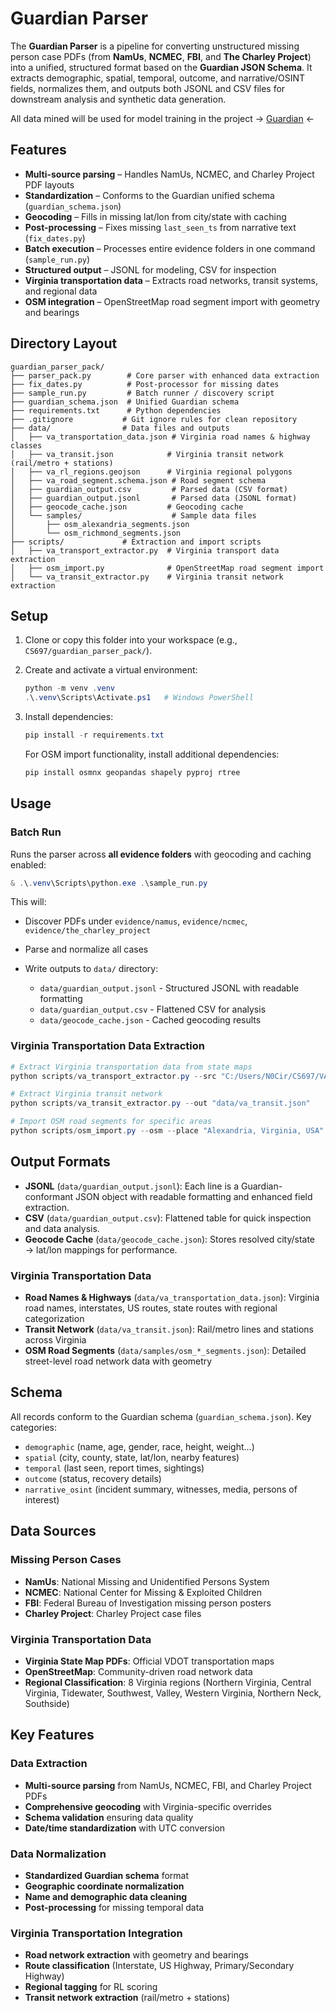 # Guardian Parser 

The **Guardian Parser** is a pipeline for converting unstructured missing person case PDFs (from **NamUs**, **NCMEC**, **FBI**, and **The Charley Project**) into a unified, structured format based on the **Guardian JSON Schema**. It extracts demographic, spatial, temporal, outcome, and narrative/OSINT fields, normalizes them, and outputs both JSONL and CSV files for downstream analysis and synthetic data generation. 

All data mined will be used for model training in the project  -> [Guardian](https://github.com/jcast046/Guardian) <-

## Features

*  **Multi-source parsing** – Handles NamUs, NCMEC, and Charley Project PDF layouts
*  **Standardization** – Conforms to the Guardian unified schema (`guardian_schema.json`)
*  **Geocoding** – Fills in missing lat/lon from city/state with caching
*  **Post-processing** – Fixes missing `last_seen_ts` from narrative text (`fix_dates.py`)
*  **Batch execution** – Processes entire evidence folders in one command (`sample_run.py`)
*  **Structured output** – JSONL for modeling, CSV for inspection
*  **Virginia transportation data** – Extracts road networks, transit systems, and regional data
*  **OSM integration** – OpenStreetMap road segment import with geometry and bearings

## Directory Layout

```
guardian_parser_pack/
├── parser_pack.py        # Core parser with enhanced data extraction
├── fix_dates.py          # Post-processor for missing dates
├── sample_run.py         # Batch runner / discovery script
├── guardian_schema.json  # Unified Guardian schema
├── requirements.txt      # Python dependencies
├── .gitignore           # Git ignore rules for clean repository
├── data/                # Data files and outputs
│   ├── va_transportation_data.json # Virginia road names & highway classes
│   ├── va_transit.json            # Virginia transit network (rail/metro + stations)
│   ├── va_rl_regions.geojson      # Virginia regional polygons
│   ├── va_road_segment.schema.json # Road segment schema
│   ├── guardian_output.csv         # Parsed data (CSV format)
│   ├── guardian_output.jsonl       # Parsed data (JSONL format)
│   ├── geocode_cache.json         # Geocoding cache
│   └── samples/                    # Sample data files
│       ├── osm_alexandria_segments.json
│       └── osm_richmond_segments.json
├── scripts/             # Extraction and import scripts
│   ├── va_transport_extractor.py  # Virginia transport data extraction
│   ├── osm_import.py              # OpenStreetMap road segment import
│   └── va_transit_extractor.py    # Virginia transit network extraction

```

## Setup

1. Clone or copy this folder into your workspace (e.g., `CS697/guardian_parser_pack/`).
2. Create and activate a virtual environment:

   ```powershell
   python -m venv .venv
   .\.venv\Scripts\Activate.ps1   # Windows PowerShell
   ```
3. Install dependencies:

   ```powershell
   pip install -r requirements.txt
   ```

   For OSM import functionality, install additional dependencies:
   ```powershell
   pip install osmnx geopandas shapely pyproj rtree
   ```

## Usage

### Batch Run 

Runs the parser across **all evidence folders** with geocoding and caching enabled:

```powershell
& .\.venv\Scripts\python.exe .\sample_run.py
```

This will:

* Discover PDFs under `evidence/namus`, `evidence/ncmec`, `evidence/the_charley_project`
* Parse and normalize all cases
* Write outputs to `data/` directory:

  * `data/guardian_output.jsonl` - Structured JSONL with readable formatting
  * `data/guardian_output.csv` - Flattened CSV for analysis
  * `data/geocode_cache.json` - Cached geocoding results

### Virginia Transportation Data Extraction

```powershell
# Extract Virginia transportation data from state maps
python scripts/va_transport_extractor.py --src "C:/Users/N0Cir/CS697/VA_State_Map" --out "data"

# Extract Virginia transit network
python scripts/va_transit_extractor.py --out "data/va_transit.json"

# Import OSM road segments for specific areas
python scripts/osm_import.py --osm --place "Alexandria, Virginia, USA" --rl-regions "data/va_rl_regions.geojson" --out "data/samples/alexandria_segments.json"
```

## Output Formats

* **JSONL** (`data/guardian_output.jsonl`): Each line is a Guardian-conformant JSON object with readable formatting and enhanced field extraction.
* **CSV** (`data/guardian_output.csv`): Flattened table for quick inspection and data analysis.
* **Geocode Cache** (`data/geocode_cache.json`): Stores resolved city/state → lat/lon mappings for performance.

### Virginia Transportation Data

* **Road Names & Highways** (`data/va_transportation_data.json`): Virginia road names, interstates, US routes, state routes with regional categorization
* **Transit Network** (`data/va_transit.json`): Rail/metro lines and stations across Virginia
* **OSM Road Segments** (`data/samples/osm_*_segments.json`): Detailed street-level road network data with geometry

## Schema

All records conform to the Guardian schema (`guardian_schema.json`).
Key categories:

* `demographic` (name, age, gender, race, height, weight…)
* `spatial` (city, county, state, lat/lon, nearby features)
* `temporal` (last seen, report times, sightings)
* `outcome` (status, recovery details)
* `narrative_osint` (incident summary, witnesses, media, persons of interest)

## Data Sources

### Missing Person Cases
- **NamUs**: National Missing and Unidentified Persons System
- **NCMEC**: National Center for Missing & Exploited Children  
- **FBI**: Federal Bureau of Investigation missing person posters
- **Charley Project**: Charley Project case files

### Virginia Transportation Data
- **Virginia State Map PDFs**: Official VDOT transportation maps
- **OpenStreetMap**: Community-driven road network data
- **Regional Classification**: 8 Virginia regions (Northern Virginia, Central Virginia, Tidewater, Southwest, Valley, Western Virginia, Northern Neck, Southside)

## Key Features

### Data Extraction
- **Multi-source parsing** from NamUs, NCMEC, FBI, and Charley Project PDFs
- **Comprehensive geocoding** with Virginia-specific overrides
- **Schema validation** ensuring data quality
- **Date/time standardization** with UTC conversion

### Data Normalization
- **Standardized Guardian schema** format
- **Geographic coordinate normalization**
- **Name and demographic data cleaning**
- **Post-processing** for missing temporal data

### Virginia Transportation Integration
- **Road network extraction** with geometry and bearings
- **Route classification** (Interstate, US Highway, Primary/Secondary Highway)
- **Regional tagging** for RL scoring
- **Transit network extraction** (rail/metro + stations)
